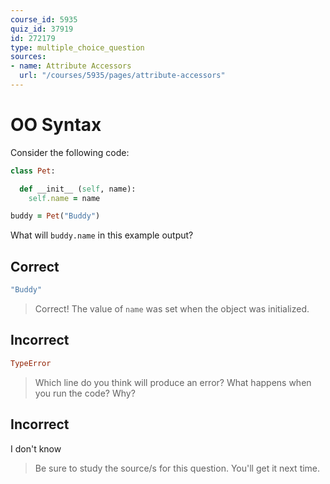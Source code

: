 ```yaml
---
course_id: 5935
quiz_id: 37919
id: 272179
type: multiple_choice_question
sources:
- name: Attribute Accessors
  url: "/courses/5935/pages/attribute-accessors"
---
```


# OO Syntax

Consider the following code:

```ruby
class Pet:

  def __init__ (self, name):
    self.name = name

buddy = Pet("Buddy")
```

What will `buddy.name` in this example output?

## Correct

```ruby
"Buddy"
```

> Correct! The value of `name` was set when the object was initialized.

## Incorrect

```ruby
TypeError
```

> Which line do you think will produce an error? What happens when you run the
> code? Why?

## Incorrect

I don't know

> Be sure to study the source/s for this question. You'll get it next time.
